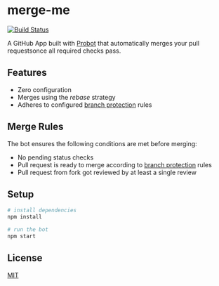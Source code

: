 # merge-me

[![Build Status](https://travis-ci.com/nikku/merge-me.svg?branch=master)](https://travis-ci.com/nikku/merge-me)

A GitHub App built with [Probot](https://probot.github.io) that automatically
merges your pull requestsonce all required checks pass.


## Features

* Zero configuration
* Merges using the _rebase_ strategy
* Adheres to configured [branch protection](https://help.github.com/articles/about-protected-branches/) rules


## Merge Rules

The bot ensures the following conditions are met before merging:

* No pending status checks
* Pull request is ready to merge according to [branch protection](https://help.github.com/articles/about-protected-branches/) rules
* Pull request from fork got reviewed by at least a single review


## Setup

```sh
# install dependencies
npm install

# run the bot
npm start
```


## License

[MIT](LICENSE)